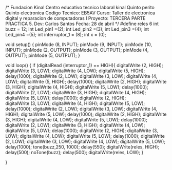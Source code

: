 /*
   Fundacion Kinal
   Centro educativo tecnico laboral kinal
   Quinto perito
   Quinto electronica
   Codigo Tecnico: EB5AV
   Curso: Taller de electronica digital y reparacion de computadoras I
   Proyecto: TERCERA PARTE PRACTICA 5.
   Dev: Carlos Santos
   Fecha: 28 de abril
*/
#define reles 6
int buzz = 12;
int Led_pin1 =(2);
int Led_pin2 =(3);
int Led_pin3 =(4);
int Led_pin4 =(5);
int interruptor_1 = (8);
int x = (0);
 
void setup()
{
pinMode (8, INPUT);
pinMode (9, INPUT);
pinMode (10, INPUT);
pinMode (2, OUTPUT);
pinMode (3, OUTPUT);
pinMode (4, OUTPUT);
pinMode (5, OUTPUT);
}
 
void loop()
{
  if (digitalRead (interruptor_1) == HIGH){
digitalWrite (2, HIGH);
digitalWrite (3, LOW);
digitalWrite (4, LOW);
digitalWrite (5, HIGH);
  delay(1000);
digitalWrite (2, LOW);
digitalWrite (3, LOW);
digitalWrite (4, LOW);
digitalWrite (5, HIGH);
  delay(1000);
digitalWrite (2, HIGH);
digitalWrite (3, HIGH);
digitalWrite (4, HIGH);
digitalWrite (5, LOW);
  delay(1000);
digitalWrite (2, LOW);
digitalWrite (3, HIGH);
digitalWrite (4, HIGH);
digitalWrite (5, LOW);
  delay(1000);
digitalWrite (2, HIGH);  
digitalWrite (3, LOW);
digitalWrite (4, HIGH);
digitalWrite (5, LOW);
  delay(1000);
digitalWrite (2, LOW);
digitalWrite (3, LOW);
digitalWrite (4, HIGH);
digitalWrite (5, LOW);
  delay(1000);
digitalWrite (2, HIGH);
digitalWrite (3, HIGH);
digitalWrite (4, LOW);
digitalWrite (5, LOW);
  delay(1000);
digitalWrite (2, LOW);
digitalWrite (3, HIGH);
digitalWrite (4, LOW);
digitalWrite (5, LOW);
  delay(1000);
digitalWrite (2, HIGH);
digitalWrite (3, LOW);
digitalWrite (4, LOW);
digitalWrite (5, LOW);
  delay(1000);
digitalWrite (2, LOW);
digitalWrite (3, LOW);
digitalWrite (4, LOW);
digitalWrite (5, LOW);
  delay(1000);
tone(buzz,250, 1000);
  delay(550);
  digitalWrite(reles, HIGH);
   delay(500);
   noTone(buzz);
   delay(500);
   digitalWrite(reles, LOW);
  }
  
}
